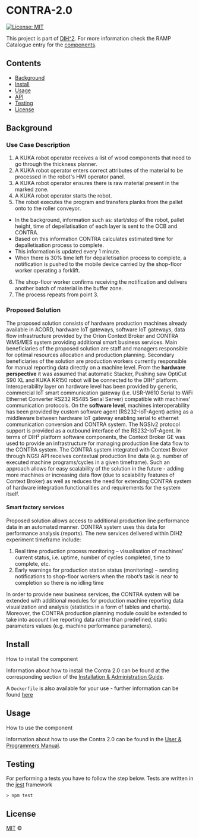 # CONTRA-2.0

[![License: MIT](https://img.shields.io/github/license/ramp-eu/TTE.project1.svg)](https://opensource.org/licenses/MIT)

This project is part of [DIH^2](http://www.dih-squared.eu/). For more information check the RAMP Catalogue entry for the
[components](https://github.com/xxx).

## Contents

-   [Background](#background)
-   [Install](#install)
-   [Usage](#usage)
-   [API](#api)
-   [Testing](#testing)
-   [License](#license)

## Background

### Use Case Description  

1. A KUKA robot operator receives a list of wood components that need to go through the thickness planner.
2. A KUKA robot operator enters correct attributes of the material to be processed in the robot's HMI operator panel.
3. A KUKA robot operator ensures there is raw material present in the marked zone.
4. A KUKA robot operator starts the robot. 
5. The robot executes the program and transfers planks from the pallet onto to the roller conveyor. 
* In the background, information such as: start/stop of the robot, pallet height, time of depellatisation of each layer is sent to the OCB and CONTRA.
* Based on this information CONTRA calculates estimated time for depalletisation process to complete.
* This information is updated every 1 minute.
* When there is 30% time left for depalletisation process to complete, a notification is pushed to the mobile device carried by the shop-floor worker operating a forklift.
6. The shop-floor worker confirms receiving the notification and delivers another batch of material in the buffer zone.
7. The process repeats from point 3.

### Proposed Solution

The proposed solution consists of hardware production machines already available in ACORD, hardware IoT
gateways, software IoT gateways, data flow infrastructure provided by the Orion Context Broker and CONTRA
WMS/MES system providing additional smart business services. Main beneficiaries of the proposed solution are
staff and managers responsible for optimal resources allocation and production planning. Secondary
beneficiaries of the solution are production workers currently responsible for manual reporting data directly on a
machine level.
From the **hardware perspective** it was assumed that automatic Stacker, Pushing saw OptiCut S90 XL and KUKA KR150 robot will be connected to the DIH² platform. Interoperability layer on hardware level has been provided by generic, commercial IoT smart communication gateway (i.e. USR-W610 Serial to WiFi Ethernet Converter RS232 RS485 Serial Server) compatible with machines' communication protocols.
On the **software level**, machines interoperability has been provided by custom software agent (RS232-IoT-Agent) acting as a middleware between hardware IoT gateway enabling serial to ethernet communication conversion and CONTRA system.  The NGSIv2 protocol support is provided as a outbound interface of the RS232-IoT-Agent.
In terms of DIH² platform software components, the Context Broker GE was used to provide an infrastructure for managing production line data flow to the CONTRA system. The CONTRA system integrated with Context Broker through NGSI API receives contextual production line data (e.g. number of executed machine programs/cycles in a given timeframe). Such an approach allows for easy scalability of the solution in the future - adding more machines or increasing data flow (due to scalability features of Context Broker) as well as reduces the need for extending CONTRA system of hardware integration functionalities and requirements for the system itself.

#### Smart factory services

Proposed solution allows access to additional production line performance data in an automated manner.
CONTRA system uses this data for performance analysis (reports). The new services delivered within DIH2 experiment timeframe include:
1. Real time production process monitoring – visualisation of machines’ current status, i.e. uptime, number of cycles completed, time to complete, etc.
2. Early warnings for production station status (monitoring) – sending notifications to shop-floor workers when the robot’s task is near to completion so there is no idling time  

In order to provide new business services, the CONTRA system will be extended with additional modules for
production machine reporting data visualization and analysis (statistics in a form of tables and charts). Moreover,
the CONTRA production planning module could be extended to take into account live reporting data rather than
predefined, static parameters values (e.g. machine performance parameters).
## Install

How to install the component

Information about how to install the Contra 2.0 can be found at the corresponding section of the
[Installation & Administration Guide](docs/installationguide.md).

A `Dockerfile` is also available for your use - further information can be found [here](docker/README.md)


## Usage

How to use the component

Information about how to use the Contra 2.0 can be found in the [User & Programmers Manual](docs/usermanual.md).

## Testing

For performing a tests you have to follow the step below. Tests are written in the [jest](https://jestjs.io) framework
```text
> npm test
```

## License

[MIT](LICENSE) © <TTE>
